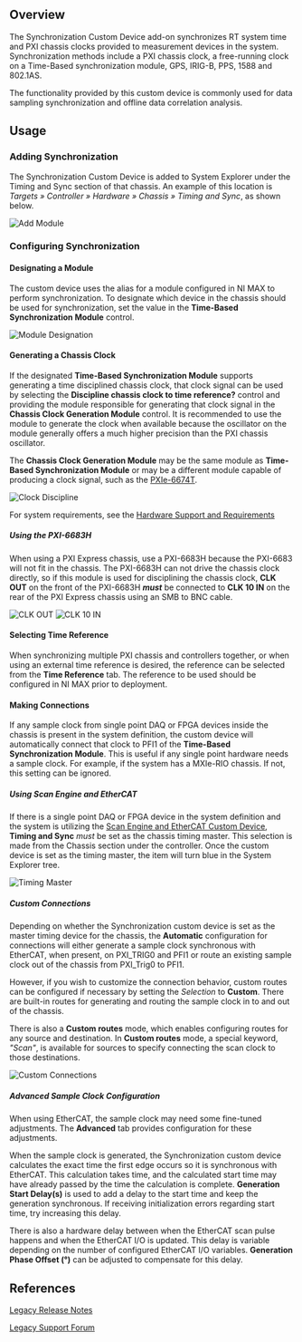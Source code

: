 ## Overview

The Synchronization Custom Device add-on synchronizes RT system time and PXI chassis clocks provided to measurement devices in the system. Synchronization methods include a PXI chassis clock, a free-running clock on a Time-Based synchronization module, GPS, IRIG-B, PPS, 1588 and 802.1AS.

The functionality provided by this custom device is commonly used for data sampling synchronization and offline data correlation analysis.

## Usage

### Adding Synchronization

The Synchronization Custom Device is added to System Explorer under the Timing and Sync section of that chassis. An example of this location is _Targets » Controller » Hardware » Chassis » Timing and Sync_, as shown below.

![Add Module](Support/Add%20Module.png)

### Configuring Synchronization

#### Designating a Module

The custom device uses the alias for a module configured in NI MAX to perform synchronization. To designate which device in the chassis should be used for synchronization, set the value in the **Time-Based Synchronization Module** control.

![Module Designation](Support/Module%20Designation.png)

#### Generating a Chassis Clock

If the designated **Time-Based Synchronization Module** supports generating a time disciplined chassis clock, that clock signal can be used by selecting the **Discipline chassis clock to time reference?** control and providing the module responsible for generating that clock signal in the **Chassis Clock Generation Module** control. It is recommended to use the module to generate the clock when available because the oscillator on the module generally offers a much higher precision than the PXI chassis oscillator.

The **Chassis Clock Generation Module** may be the same module as **Time-Based Synchronization Module** or may be a different module capable of producing a clock signal, such as the [PXIe-6674T](https://www.ni.com/en-us/support/model.pxie-6674t.html).

![Clock Discipline](Support/Clock%20Discipline.png)

For system requirements, see the [Hardware Support and Requirements](Hardware%20Support%20and%20Requirements.md)

##### Using the PXI-6683H

When using a PXI Express chassis, use a PXI-6683H because the PXI-6683 will not fit in the chassis. The PXI-6683H can not drive the chassis clock directly, so if this module is used for disciplining the chassis clock, **CLK OUT** on the front of the PXI-6683H **_must_** be connected to **CLK 10 IN** on the rear of the PXI Express chassis using an SMB to BNC cable.

![CLK OUT](Support/CLK%20OUT.png)
![CLK 10 IN](Support/CLK%2010%20IN.png)

#### Selecting Time Reference

When synchronizing multiple PXI chassis and controllers together, or when using an external time reference is desired, the reference can be selected from the **Time Reference** tab. The reference to be used should be configured in NI MAX prior to deployment.

#### Making Connections

If any sample clock from single point DAQ or FPGA devices inside the chassis is present in the system definition, the custom device will automatically connect that clock to PFI1 of the **Time-Based Synchronization Module**. This is useful if any single point hardware needs a sample clock. For example, if the system has a MXIe-RIO chassis. If not, this setting can be ignored.

##### Using Scan Engine and EtherCAT

If there is a single point DAQ or FPGA device in the system definition and the system is utilizing the [Scan Engine and EtherCAT Custom Device](https://github.com/ni/niveristand-scan-engine-ethercat-custom-device/releases/latest), **Timing and Sync** _must_ be set as the chassis timing master. This selection is made from the Chassis section under the controller. Once the custom device is set as the timing master, the item will turn blue in the System Explorer tree.

![Timing Master](Support/Timing%20Master.png)

##### Custom Connections

Depending on whether the Synchronization custom device is set as the master timing device for the chassis, the **Automatic** configuration for connections will either generate a sample clock synchronous with EtherCAT, when present, on PXI_TRIG0 and PFI1 or route an existing sample clock out of the chassis from PXI_Trig0 to PFI1.

However, if you wish to customize the connection behavior, custom routes can be configured if necessary by setting the _Selection_ to **Custom**. There are built-in routes for generating and routing the sample clock in to and out of the chassis.

There is also a **Custom routes** mode, which enables configuring routes for any source and destination. In **Custom routes** mode, a special keyword, _"Scan"_, is available for sources to specify connecting the scan clock to those destinations.

![Custom Connections](Support/Custom%20Connections.png)

##### Advanced Sample Clock Configuration

When using EtherCAT, the sample clock may need some fine-tuned adjustments. The **Advanced** tab provides configuration for these adjustments.

When the sample clock is generated, the Synchronization custom device calculates the exact time the first edge occurs so it is synchronous with EtherCAT. This calculation takes time, and the calculated start time may have already passed by the time the calculation is complete. **Generation Start Delay(s)** is used to add a delay to the start time and keep the generation synchronous. If receiving initialization errors regarding start time, try increasing this delay.

There is also a hardware delay between when the EtherCAT scan pulse happens and when the EtherCAT I/O is updated. This delay is variable depending on the number of configured EtherCAT I/O variables. **Generation Phase Offset (°)** can be adjusted to compensate for this delay.

## References

[Legacy Release Notes](https://forums.ni.com/t5/NI-VeriStand-Add-Ons-Documents/NI-VeriStand-Add-on-Chassis-TimeSync-Custom-Device/ta-p/3511472)

[Legacy Support Forum](https://forums.ni.com/t5/NI-VeriStand-Add-Ons-Discussions/Chassis-TimeSync-Custom-Device-Feedback/td-p/3421937)
